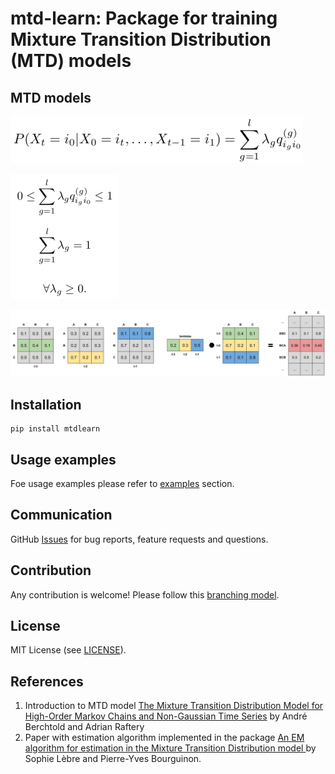 # mtd-learn: Package for training Mixture Transition Distribution (MTD) models

## MTD models

![mtd_def](readme_images/mtd_def_small.png)

![mtd_constr](readme_images/mtd_contraints_small.png)

![mtd_img](readme_images/mtd.png)

## Installation

```
pip install mtdlearn
```

## Usage examples

Foe usage examples please refer to [examples](https://github.com/PiotrekGa/mtd-learn/tree/master/examples) section.

## Communication
GitHub [Issues](https://github.com/PiotrekGa/mtd-learn/issues) for bug reports, feature requests and questions.

## Contribution
Any contribution is welcome! Please follow this [branching model](https://nvie.com/posts/a-successful-git-branching-model/).

## License
MIT License (see [LICENSE](https://github.com/PiotrekGa/mtd-learn/blob/master/LICENSE)).

## References
1. Introduction to MTD model [The Mixture Transition Distribution Model for High-Order Markov Chains and Non-Gaussian Time Series](https://projecteuclid.org/euclid.ss/1042727943) by André Berchtold and Adrian Raftery
2. Paper with estimation algorithm implemented in the package [An EM algorithm for estimation in the Mixture Transition Distribution model
](https://arxiv.org/abs/0803.0525) by Sophie Lèbre and Pierre-Yves Bourguinon.
